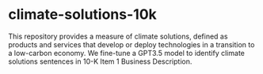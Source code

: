 # climate-solutions-10k
This repository provides a measure of climate solutions, defined as products and services that develop or deploy technologies in a transition to a low-carbon economy. We fine-tune a GPT3.5 model to identify climate solutions sentences in 10-K Item 1 Business Description.
